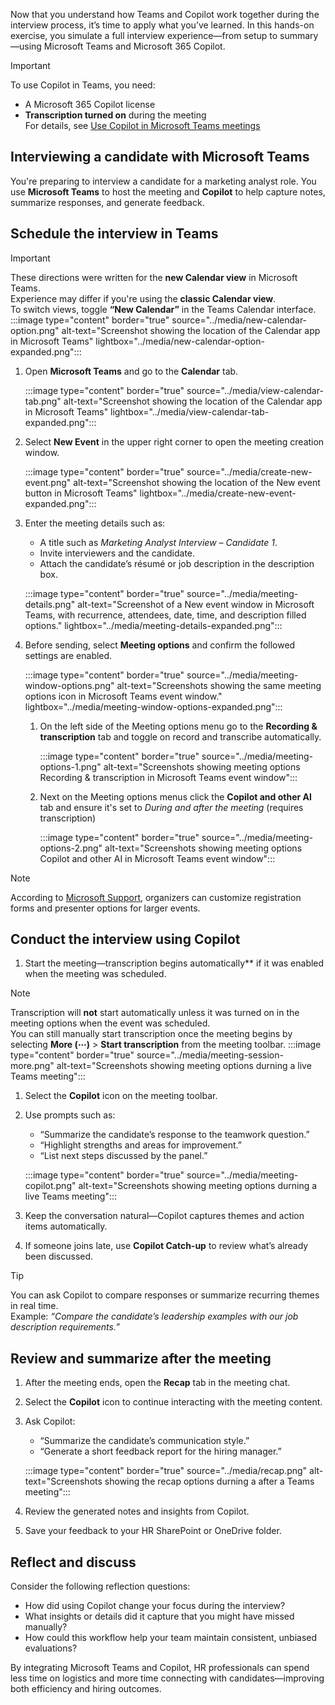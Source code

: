 Now that you understand how Teams and Copilot work together during the interview process, it’s time to apply what you’ve learned. In this hands-on exercise, you simulate a full interview experience—from setup to summary—using Microsoft Teams and Microsoft 365 Copilot.

> [!IMPORTANT]  
> To use Copilot in Teams, you need:  
> - A Microsoft 365 Copilot license  
> - **Transcription turned on** during the meeting  
> For details, see [Use Copilot in Microsoft Teams meetings](https://support.microsoft.com/en-us/office/use-copilot-in-microsoft-teams-meetings-0bf9dd3c-96f7-44e2-8bb8-790bedf066b1)

## Interviewing a candidate with Microsoft Teams

You're preparing to interview a candidate for a marketing analyst role. You use **Microsoft Teams** to host the meeting and **Copilot** to help capture notes, summarize responses, and generate feedback.

## Schedule the interview in Teams

> [!IMPORTANT]
> These directions were written for the **new Calendar view** in Microsoft Teams.  
> Experience may differ if you're using the **classic Calendar view**.  
> To switch views, toggle **“New Calendar”** in the Teams Calendar interface.
>    :::image type="content" border="true" source="../media/new-calendar-option.png" alt-text="Screenshot showing the location of the Calendar app in Microsoft Teams" lightbox="../media/new-calendar-option-expanded.png":::

1. Open **Microsoft Teams** and go to the **Calendar** tab.

   :::image type="content" border="true" source="../media/view-calendar-tab.png" alt-text="Screenshot showing the location of the Calendar app in Microsoft Teams" lightbox="../media/view-calendar-tab-expanded.png":::

1. Select **New Event** in the upper right corner to open the meeting creation window.

   :::image type="content" border="true" source="../media/create-new-event.png" alt-text="Screenshot showing the location of the New event button in Microsoft Teams" lightbox="../media/create-new-event-expanded.png":::

1. Enter the meeting details such as:
   - A title such as *Marketing Analyst Interview – Candidate 1*.  
   - Invite interviewers and the candidate.  
   - Attach the candidate’s résumé or job description in the description box.  
 
   :::image type="content" border="true" source="../media/meeting-details.png" alt-text="Screenshot of a New event window in Microsoft Teams, with recurrence, attendees, date, time, and description filled options." lightbox="../media/meeting-details-expanded.png":::

1. Before sending, select **Meeting options** and confirm the followed settings are enabled. 
 
   :::image type="content" border="true" source="../media/meeting-window-options.png" alt-text="Screenshots showing the same meeting options icon in Microsoft Teams event window." lightbox="../media/meeting-window-options-expanded.png":::

   1. On the left side of the Meeting options menu go to the **Recording & transcription** tab and toggle on record and transcribe automatically.
   
      :::image type="content" border="true" source="../media/meeting-options-1.png" alt-text="Screenshots showing meeting options Recording & transcription in Microsoft Teams event window":::
   
   1. Next on the Meeting options menus click the **Copilot and other AI** tab and ensure it's set to *During and after the meeting* (requires transcription)

      :::image type="content" border="true" source="../media/meeting-options-2.png" alt-text="Screenshots showing meeting options Copilot and other AI in Microsoft Teams event window":::

> [!NOTE]
> According to [Microsoft Support](https://support.microsoft.com/en-us/office/schedule-a-webinar-10b2e2a2-c6e7-4905-9c2d-648e26c957ea), organizers can customize registration forms and presenter options for larger events.

## Conduct the interview using Copilot

1.  Start the meeting—transcription begins automatically** if it was enabled when the meeting was scheduled.
 
> [!NOTE]
> Transcription will **not** start automatically unless it was turned on in the meeting options when the event was scheduled.  
> You can still manually start transcription once the meeting begins by selecting **More (⋯)** > **Start transcription** from the meeting toolbar.
> :::image type="content" border="true" source="../media/meeting-session-more.png" alt-text="Screenshots showing meeting options durning a live Teams meeting":::

1. Select the **Copilot** icon on the meeting toolbar.  
1. Use prompts such as:  
   - “Summarize the candidate’s response to the teamwork question.”  
   - “Highlight strengths and areas for improvement.”  
   - “List next steps discussed by the panel.”

   :::image type="content" border="true" source="../media/meeting-copilot.png" alt-text="Screenshots showing meeting options durning a live Teams meeting":::
 
1. Keep the conversation natural—Copilot captures themes and action items automatically.  
1. If someone joins late, use **Copilot Catch-up** to review what’s already been discussed.

> [!TIP]
> You can ask Copilot to compare responses or summarize recurring themes in real time.  
> Example: *“Compare the candidate’s leadership examples with our job description requirements.”*

## Review and summarize after the meeting

1. After the meeting ends, open the **Recap** tab in the meeting chat.
  
1. Select the **Copilot** icon to continue interacting with the meeting content.  
1. Ask Copilot:  
   - “Summarize the candidate’s communication style.”  
   - “Generate a short feedback report for the hiring manager.”  

   :::image type="content" border="true" source="../media/recap.png" alt-text="Screenshots showing the recap options durning a after a Teams meeting":::
 
1. Review the generated notes and insights from Copilot.  
1. Save your feedback to your HR SharePoint or OneDrive folder.

## Reflect and discuss

Consider the following reflection questions:

- How did using Copilot change your focus during the interview?  
- What insights or details did it capture that you might have missed manually?  
- How could this workflow help your team maintain consistent, unbiased evaluations?

By integrating Microsoft Teams and Copilot, HR professionals can spend less time on logistics and more time connecting with candidates—improving both efficiency and hiring outcomes.